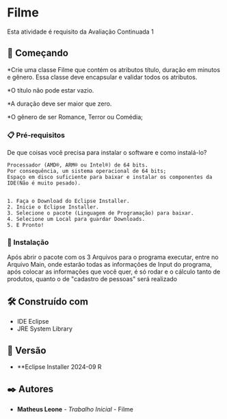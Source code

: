 # Filme
Esta atividade é requisito da Avaliação Continuada 1

## 🚀 Começando

*Crie uma classe Filme que contém os atributos título, duração em minutos e gênero. Essa classe deve encapsular e validar todos os atributos.

*O título não pode estar vazio.

*A duração deve ser maior que zero.

*O gênero de ser Romance, Terror ou Comédia;

### 📋 Pré-requisitos

De que coisas você precisa para instalar o software e como instalá-lo?

```
Processador (AMD®, ARM® ou Intel®) de 64 bits.
Por consequência, um sistema operacional de 64 bits;
Espaço em disco suficiente para baixar e instalar os componentes da IDE(Não é muito pesado).


1. Faça o Download do Eclipse Installer.
2. Inicie o Eclipse Installer.
3. Selecione o pacote (Linguagem de Programação) para baixar.
4. Selecione um Local para guardar Downloads.
5. E Pronto!

```

### 🔧 Instalação

Após abrir o pacote com os 3 Arquivos para o programa executar, entre no Arquivo Main, onde estarão todas as informações de Input do programa, após colocar as informações que você quer, é só rodar e o cálculo tanto de produtos, quanto o de "cadastro de pessoas" será realizado

## 🛠️ Construído com

* IDE Eclipse
* JRE System Library

## 📌 Versão

* **Eclipse Installer 2024-09 R


## ✒️ Autores

* **Matheus Leone** - *Trabalho Inicial* - Filme
